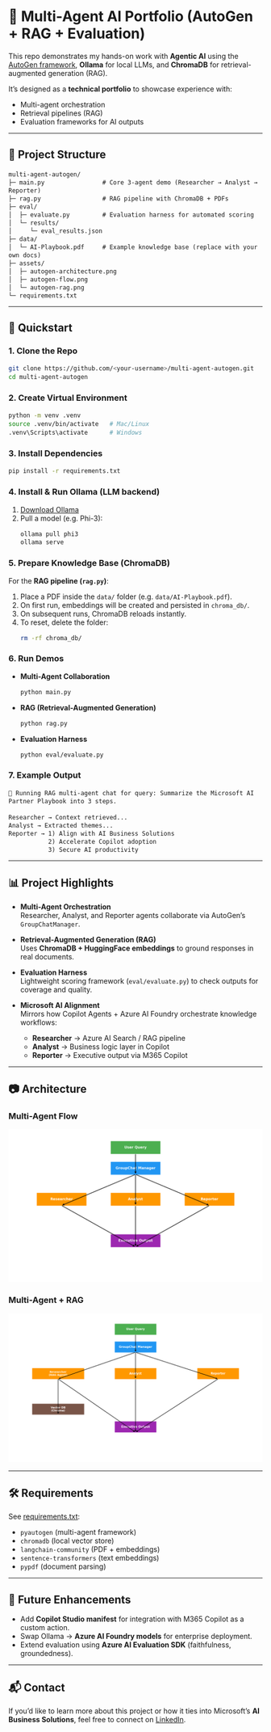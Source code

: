 # 🤖 Multi-Agent AI Portfolio (AutoGen + RAG + Evaluation)

This repo demonstrates my hands-on work with **Agentic AI** using the [AutoGen framework](https://github.com/microsoft/autogen), **Ollama** for local LLMs, and **ChromaDB** for retrieval-augmented generation (RAG).

It’s designed as a **technical portfolio** to showcase experience with:
- Multi-agent orchestration
- Retrieval pipelines (RAG)
- Evaluation frameworks for AI outputs

---

## 📂 Project Structure

```
multi-agent-autogen/
├─ main.py                # Core 3-agent demo (Researcher → Analyst → Reporter)
├─ rag.py                 # RAG pipeline with ChromaDB + PDFs
├─ eval/
│  ├─ evaluate.py         # Evaluation harness for automated scoring
│  └─ results/
│     └─ eval_results.json
├─ data/
│  └─ AI-Playbook.pdf     # Example knowledge base (replace with your own docs)
├─ assets/
│  ├─ autogen-architecture.png
│  ├─ autogen-flow.png
│  └─ autogen-rag.png
└─ requirements.txt
```

---

## 🚀 Quickstart

### 1. Clone the Repo
```bash
git clone https://github.com/<your-username>/multi-agent-autogen.git
cd multi-agent-autogen
```

### 2. Create Virtual Environment
```bash
python -m venv .venv
source .venv/bin/activate   # Mac/Linux
.venv\Scripts\activate      # Windows
```

### 3. Install Dependencies
```bash
pip install -r requirements.txt
```

### 4. Install & Run Ollama (LLM backend)
1. [Download Ollama](https://ollama.ai/download)  
2. Pull a model (e.g. Phi-3):  
   ```bash
   ollama pull phi3
   ollama serve
   ```  

### 5. Prepare Knowledge Base (ChromaDB)
For the **RAG pipeline (`rag.py`)**:  
1. Place a PDF inside the `data/` folder (e.g. `data/AI-Playbook.pdf`).  
2. On first run, embeddings will be created and persisted in `chroma_db/`.  
3. On subsequent runs, ChromaDB reloads instantly.  
4. To reset, delete the folder:  
   ```bash
   rm -rf chroma_db/
   ```

### 6. Run Demos
- **Multi-Agent Collaboration**  
   ```bash
   python main.py
   ```  

- **RAG (Retrieval-Augmented Generation)**  
   ```bash
   python rag.py
   ```  

- **Evaluation Harness**  
   ```bash
   python eval/evaluate.py
   ```  

### 7. Example Output
```
🔎 Running RAG multi-agent chat for query: Summarize the Microsoft AI Partner Playbook into 3 steps.

Researcher → Context retrieved...
Analyst → Extracted themes...
Reporter → 1) Align with AI Business Solutions 
           2) Accelerate Copilot adoption 
           3) Secure AI productivity
```

---

## 📊 Project Highlights

- **Multi-Agent Orchestration**  
  Researcher, Analyst, and Reporter agents collaborate via AutoGen’s `GroupChatManager`.

- **Retrieval-Augmented Generation (RAG)**  
  Uses **ChromaDB + HuggingFace embeddings** to ground responses in real documents.  

- **Evaluation Harness**  
  Lightweight scoring framework (`eval/evaluate.py`) to check outputs for coverage and quality.  

- **Microsoft AI Alignment**  
  Mirrors how Copilot Agents + Azure AI Foundry orchestrate knowledge workflows:  
  - **Researcher** → Azure AI Search / RAG pipeline  
  - **Analyst** → Business logic layer in Copilot  
  - **Reporter** → Executive output via M365 Copilot  

---

## 📷 Architecture

### Multi-Agent Flow
![Multi-Agent Flow](assets/autogen-flow.png)

### Multi-Agent + RAG
![Multi-Agent RAG](assets/autogen-rag.png)

---

## 🛠️ Requirements

See [requirements.txt](requirements.txt):  
- `pyautogen` (multi-agent framework)  
- `chromadb` (local vector store)  
- `langchain-community` (PDF + embeddings)  
- `sentence-transformers` (text embeddings)  
- `pypdf` (document parsing)  

---

## 🔮 Future Enhancements
- Add **Copilot Studio manifest** for integration with M365 Copilot as a custom action.  
- Swap Ollama → **Azure AI Foundry models** for enterprise deployment.  
- Extend evaluation using **Azure AI Evaluation SDK** (faithfulness, groundedness).  

---

## 📬 Contact
If you’d like to learn more about this project or how it ties into Microsoft’s **AI Business Solutions**, feel free to connect on [LinkedIn](https://linkedin.com/in/<your-profile>).  
